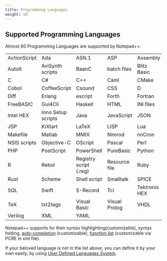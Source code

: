 ```yaml
---
title: Programming Languages
weight: 10
---
```


## Supported Programming Languages

Almost 80 Programming Languages are supported by Notepad++:

|              |                    |                        |               |               |
|--------------|--------------------|------------------------|---------------|---------------|
| ActionScript | Ada                | ASN.1                  | ASP           | Assembly      |
| AutoIt       | AviSynth scripts   | BaanC                  | batch files   | Blitz Basic   |
| C            | C#                 | C++                    | Caml          | CMake         |
| Cobol        | CoffeeScript       | Csound                 | CSS           | D             |
| Diff         | Erlang             | escript                | Forth         | Fortran       |
| FreeBASIC    | Gui4Cli            | Haskell                | HTML          | INI files     |
| Intel HEX    | Inno Setup scripts | Java                   | JavaScript    | JSON          |
| JSP          | KiXtart            | LaTeX                  | LISP          | Lua           |
| Makefile     | Matlab             | MMIX                   | Nimrod        | nnCron        |
| NSIS scripts | Objective-C        | OScript                | Pascal        | Perl          |
| PHP          | PostScript         | PowerShell             | PureBasic     | Python        |
| R            | Rebol              | Registry script (.reg) | Resource file | Ruby          |
| Rust         | Scheme             | Shell script           | Smalltalk     | SPICE         |
| SQL          | Swift              | S-Record               | Tcl           | Tektronix HEX |
| TeX          | txt2tags           | Visual Basic           | Visual Prolog | VHDL          |
| Verilog      | XML                | YAML                   |               |               |


Notepad++ supports for their syntax highlighting(customizable), syntax folding,
[auto-completion](../auto-completion/_index.en.md) (customizable),
[function list](../function-list/_index.en.md) (customizable via PCRE in xml file).

If your beloved language is not in the list above, you can define it by your
own easily, by using
[User Defined Languages System](../user-defined-language-system/_index.en.md).


